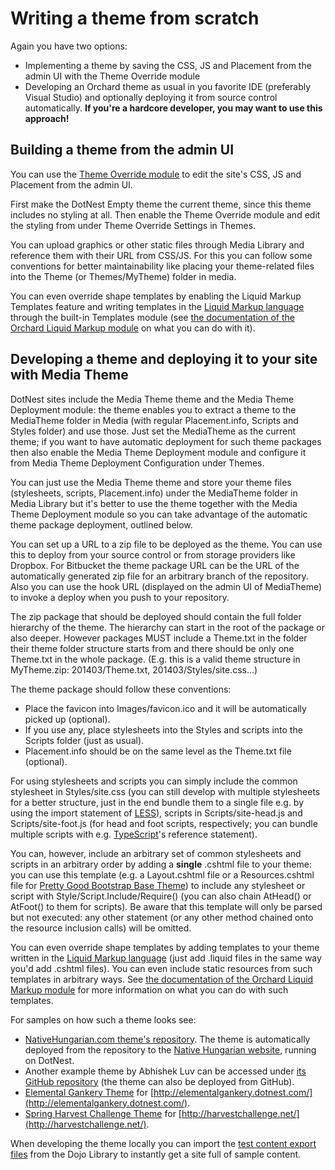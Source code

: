 # Writing a theme from scratch



Again you have two options:

- Implementing a theme by saving the CSS, JS and Placement from the admin UI with the Theme Override module
- Developing an Orchard theme as usual in you favorite IDE (preferably Visual Studio) and optionally deploying it from source control automatically. **If you're a hardcore developer, you may want to use this approach!**


## Building a theme from the admin UI

You can use the [Theme Override module](https://themeoverride.codeplex.com/) to edit the site's CSS, JS and Placement from the admin UI.

First make the DotNest Empty theme the current theme, since this theme includes no styling at all. Then enable the Theme Override module and edit the styling from under Theme Override Settings in Themes.

You can upload graphics or other static files through Media Library and reference them with their URL from CSS/JS. For this you can follow some conventions for better maintainability like placing your theme-related files into the Theme (or Themes/MyTheme) folder in media.

You can even override shape templates by enabling the Liquid Markup Templates feature and writing templates in the [Liquid Markup language](http://liquidmarkup.org/) through the built-in Templates module (see [the documentation of the Orchard Liquid Markup module](https://orchardliquid.codeplex.com/documentation) on what you can do with it).


## Developing a theme and deploying it to your site with Media Theme

DotNest sites include the Media Theme theme and the Media Theme Deployment module: the theme enables you to extract a theme to the MediaTheme folder in Media (with regular Placement.info, Scripts and Styles folder) and use those. Just set the MediaTheme as the current theme; if you want to have automatic deployment for such theme packages then also enable the Media Theme Deployment module and configure it from Media Theme Deployment Configuration under Themes.

You can just use the Media Theme theme and store your theme files (stylesheets, scripts, Placement.info) under the MediaTheme folder in Media Library but it's better to use the theme together with the Media Theme Deployment module so you can take advantage of the automatic theme package deployment, outlined below.

You can set up a URL to a zip file to be deployed as the theme. You can use this to deploy from your source control or from storage providers like Dropbox. For Bitbucket the theme package URL can be the URL of the automatically generated zip file for an arbitrary branch of the repository. Also you can use the hook URL (displayed on the admin UI of MediaTheme) to invoke a deploy when you push to your repository.

The zip package that should be deployed should contain the full folder hierarchy of the theme. The hierarchy can start in the root of the package or also deeper. However packages MUST include a Theme.txt in the folder their theme folder structure starts from and there should be only one Theme.txt in the whole package. (E.g. this is a valid theme structure in MyTheme.zip: 201403/Theme.txt, 201403/Styles/site.css...)

The theme package should follow these conventions:

- Place the favicon into Images/favicon.ico and it will be automatically picked up (optional).
- If you use any, place stylesheets into the Styles and scripts into the Scripts folder (just as usual).
- Placement.info should be on the same level as the Theme.txt file (optional).

For using stylesheets and scripts you can simply include the common stylesheet in Styles/site.css (you can still develop with multiple stylesheets for a better structure, just in the end bundle them to a single file e.g. by using the import statement of [LESS](http://lesscss.org/)), scripts in Scripts/site-head.js and Scripts/site-foot.js (for head and foot scripts, respectively; you can bundle multiple scripts with e.g. [TypeScript](http://www.typescriptlang.org/)'s reference statement).

You can, however, include an arbitrary set of common stylesheets and scripts in an arbitrary order by adding a **single** .cshtml file to your theme: you can use this template (e.g. a Layout.cshtml file or a Resources.cshtml file for [Pretty Good Bootstrap Base Theme](https://pgbootstrapbasetheme.codeplex.com/)) to include any stylesheet or script with Style/Script.Include/Require() (you can also chain AtHead() or AtFoot() to them for scripts). Be aware that this template will only be parsed but not executed: any other statement (or any other method chained onto the resource inclusion calls) will be omitted.

You can even override shape templates by adding templates to your theme written in the [Liquid Markup language](http://liquidmarkup.org/) (just add .liquid files in the same way you'd add .cshtml files). You can even include static resources from such templates in arbitrary ways. See [the documentation of the Orchard Liquid Markup module](https://orchardliquid.codeplex.com/documentation) for more information on what you can do with such templates.

For samples on how such a theme looks see:

- [NativeHungarian.com theme's repository](https://bitbucket.org/lehoczky_zoltan/native-hungarian-theme). The theme is automatically deployed from the repository to the [Native Hungarian website](http://nativehungarian.com/), running on DotNest.
- Another example theme by Abhishek Luv can be accessed under [its GitHub repository](https://github.com/abhishekluv/mydotnesttheme) (the theme can also be deployed from GitHub).
- [Elemental Gankery Theme](https://bitbucket.org/benedekfarkas/elemental-gankery-media-theme/overview) for [http://elementalgankery.dotnest.com/](http://elementalgankery.dotnest.com/).
- [Spring Harvest Challenge Theme](https://bitbucket.org/Lombiq/orchard-spring-harvest-challenge-theme) for [http://harvestchallenge.net/](http://harvestchallenge.net/).

When developing the theme locally you can import the [test content export files](http://orcharddojo.net/orchard-resources/Library/Utilities/TestContent/) from the Dojo Library to instantly get a site full of sample content.
